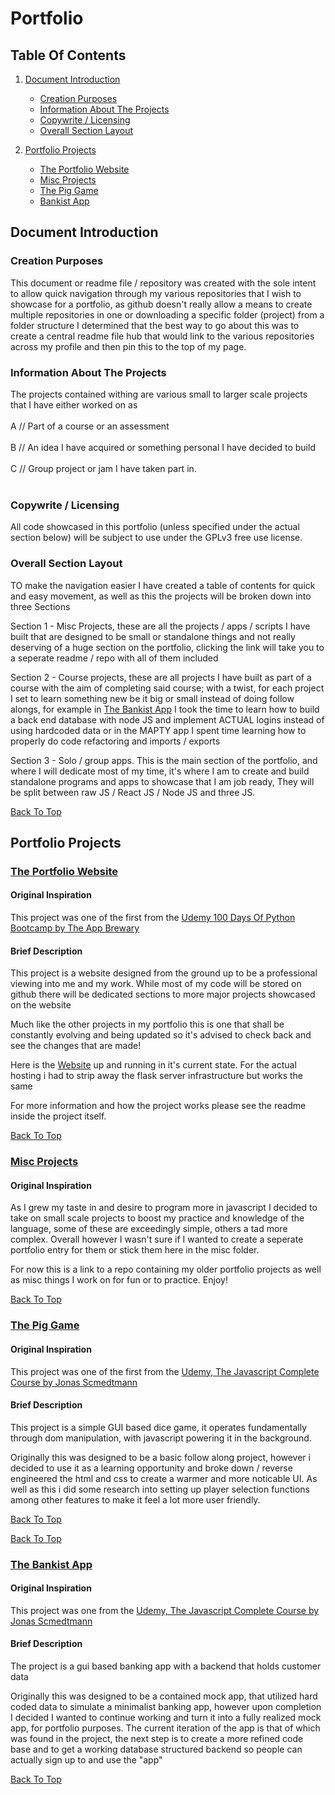 # Portfolio

## Table Of Contents

1. [Document Introduction](#document-introduction)

   - [Creation Purposes](#creation-purposes)
   - [Information About The Projects](#information-about-the-projects)
   - [Copywrite / Licensing](#copywrite-/-licensing)
   - [Overall Section Layout](#overall-section-layout)

2. [Portfolio Projects](#portfolio-projects)
   - [The Portfolio Website](#the-portfolio-website)
   - [Misc Projects](#misc-projects)
   - [The Pig Game](#the-pig-game)
   - [Bankist App](#bankist-app)

## Document Introduction

### Creation Purposes

This document or readme file / repository was created with the sole intent to allow quick navigation through my various repositories that I wish to showcase for a
portfolio, as github doesn't really allow a means to create multiple repositories in one or downloading a specific folder (project) from a folder structure I
determined that the best way to go about this was to create a central readme file hub that would link to the various repositories across my profile and then pin this
to the top of my page.

### Information About The Projects

The projects contained withing are various small to larger scale projects that I have either worked on as
<br></br>
A // Part of a course or an assessment
<br></br>
B // An idea I have acquired or something personal I have decided to build
<br></br>
C // Group project or jam I have taken part in.
<br></br>

### Copywrite / Licensing

All code showcased in this portfolio (unless specified under the actual section below) will be subject to use under the GPLv3 free use license.

### Overall Section Layout

TO make the navigation easier I have created a table of contents for quick and easy movement, as well as this the projects will be broken down into three Sections

Section 1 - Misc Projects, these are all the projects / apps / scripts I have built that are designed to be small or standalone things and not really deserving of a 
huge section on the portfolio, clicking the link will take you to a seperate readme / repo with all of them included

Section 2 - Course projects, these are all projects I have built as part of a course with the aim of completing said course; with a twist, for each project I set to
learn something new be it big or small instead of doing follow alongs, for example in [The Bankist App](https://github.com/ShaAnder/bankist) I took the time to learn how to build
a back end database with node JS and implement ACTUAL logins instead of using hardcoded data or in the MAPTY app I spent time learning how to properly do code refactoring and imports / exports

Section 3 - Solo / group apps. This is the main section of the portfolio, and where I will dedicate most of my time, it's where I am to create and build standalone programs and apps to 
showcase that I am job ready, They will be split between raw JS / React JS / Node JS and three JS. 

[Back To Top](#Portfolio)

## Portfolio Projects

### [The Portfolio Website](https://github.com/ShaAnder/Portfolio_Website)

#### Original Inspiration

This project was one of the first from the [Udemy 100 Days Of Python Bootcamp by The App Brewary](https://www.udemy.com/course/100-days-of-code)

#### Brief Description

This project is a website designed from the ground up to be a professional viewing into me and my work. While most of my code will be stored on github there will be dedicated sections
to more major projects showcased on the website

Much like the other projects in my portfolio this is one that shall be constantly evolving and being updated so it's advised to check back and see the changes that are made!

Here is the [Website](https://shaander.github.io) up and running in it's current state. For the actual hosting i had to strip away the flask server infrastructure but works the same

For more information and how the project works please see the readme inside the project itself.

[Back To Top](#Portfolio)

### [Misc Projects](https://github.com/ShaAnder/Misc_Portfolio_Projects)

#### Original Inspiration

As I grew my taste in and desire to program more in javascript I decided to take on small scale projects to boost my practice and knowledge of the language, some of these are exceedingly simple, others a tad more complex. Overall however I wasn't sure if I wanted to create a seperate portfolio entry for them or stick them here in the misc folder. 

For now this is a link to a repo containing my older portfolio projects as well as misc things I work on for fun or to practice. Enjoy!

[Back To Top](#Portfolio)

### [The Pig Game](https://github.com/ShaAnder/Pig_Dice_Game)

#### Original Inspiration

This project was one of the first from the [Udemy, The Javascript Complete Course by Jonas Scmedtmann](https://www.udemy.com/course/the-complete-javascript-course/)

#### Brief Description

This project is a simple GUI based dice game, it operates fundamentally through dom manipulation, with javascript powering it in the background.

Originally this was designed to be a basic follow along project, however i decided to use it as a learning opportunity and broke down / reverse engineered the html and css to create a warmer
and more noticable UI. As well as this i did some research into setting up player selection functions among other features to make it feel a lot more user friendly.

[Back To Top](#Portfolio)

[Back To Top](#Portfolio)

### [The Bankist App](https://github.com/ShaAnder/bankist)

#### Original Inspiration

This project was one from the [Udemy, The Javascript Complete Course by Jonas Scmedtmann](https://www.udemy.com/course/the-complete-javascript-course/)

#### Brief Description

The project is a gui based banking app with a backend that holds customer data

Originally this was designed to be a contained mock app, that utilized hard coded data to simulate a minimalist banking app, however upon completion I decided I wanted to continue working and turn it
into a fully realized mock app, for portfolio purposes. The current iteration of the app is that of which was found in the project, the next step is to create a more refined code base and to get a working 
database structured backend so people can actually sign up to and use the "app"

[Back To Top](#Portfolio)
